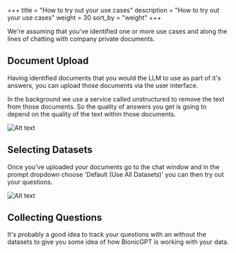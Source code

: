 +++
title = "How to try out your use cases"
description = "How to try out your use cases"
weight = 30
sort_by = "weight"
+++

We're assuming that you've identified one or more use cases and along the lines of chatting with company private documents.

## Document Upload

Having identified documents that you would the LLM to use as part of it's answers, you can upload those documents via the user interface.

In the background we use a service called unstructured to remove the text from those documents. So the quality of answers you get is going to depend on the quality of the text within those documents.

![Alt text](/resource-augmented-generation.png "Uploading docements")

## Selecting Datasets

Once you've uploaded your documents go to the chat window and in the prompt dropdown choose 'Default (Use All Datasets)' you can then try out your questions.

![Alt text](/github-readme.png "Uploading docements")

## Collecting Questions

It's probably a good idea to track your questions with an without the datasets to give you some idea of how BionicGPT is working with your data.